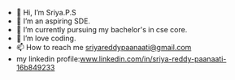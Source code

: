 - 👋 Hi, I’m Sriya.P.S
- 👀 I’m an aspiring SDE.
- 🌱 I’m currently pursuing my bachelor's in cse core.
- 💞️ I’m love coding.
- 📫 How to reach me sriyareddypaanaati@gmail.com 
- my linkedin profile:www.linkedin.com/in/sriya-reddy-paanaati-16b849233

<!---
sri10red12/sri10red12 is a ✨ special ✨ repository because its `README.md` (this file) appears on your GitHub profile.
You can click the Preview link to take a look at your changes.
--->
